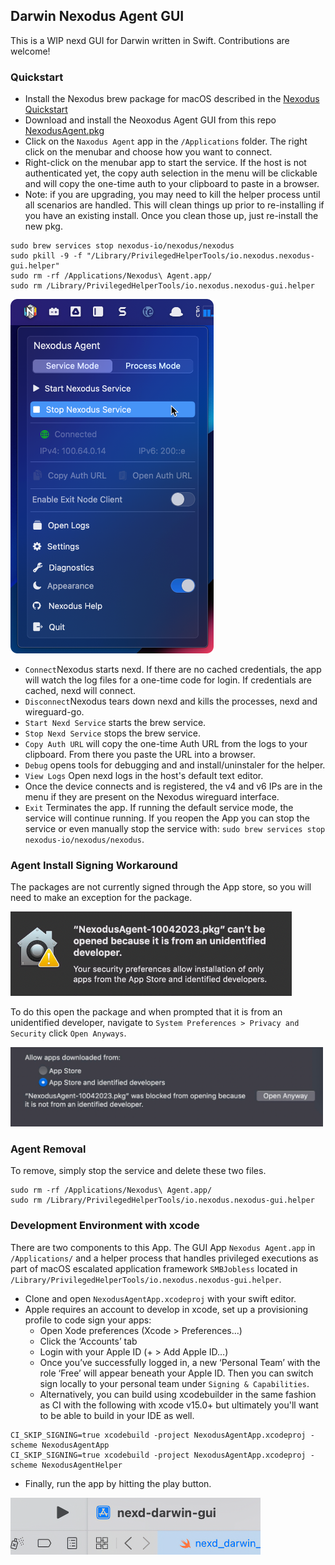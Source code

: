 ## Darwin Nexodus Agent GUI

This is a WIP nexd GUI for Darwin written in Swift. Contributions are welcome!

### Quickstart

- Install the Nexodus brew package for macOS described in the [Nexodus Quickstart](https://docs.nexodus.io/quickstart/)
- Download and install the Neoxodus Agent GUI from this repo [NexodusAgent.pkg](https://nexodus-io.s3.amazonaws.com/gui/NexodusAgent-macOS-10072023.pkg)
- Click on the `Naxodus Agent` app in the `/Applications` folder. The right click on the menubar and choose how you want to connect.
- Right-click on the menubar app to start the service. If the host is not authenticated yet, the copy auth selection in the menu will be clickable and will copy the one-time auth to your clipboard to paste in a browser.
- Note: if you are upgrading, you may need to kill the helper process until all scenarios are handled. This will clean things up prior to re-installing if you have an existing install. Once you clean those up, just re-install the new pkg.

```
sudo brew services stop nexodus-io/nexodus/nexodus
sudo pkill -9 -f "/Library/PrivilegedHelperTools/io.nexodus.nexodus-gui.helper"
sudo rm -rf /Applications/Nexodus\ Agent.app/
sudo rm /Library/PrivilegedHelperTools/io.nexodus.nexodus-gui.helper
```

<img src='../docs/images/darwin-gui-usage-1.png' width='325'>

- `Connect`Nexodus starts nexd. If there are no cached credentials, the app will watch the log files for a one-time code for login. If credentials are cached, nexd will connect.
- `Disconnect`Nexodus tears down nexd and kills the processes, nexd and wireguard-go.
- `Start Nexd Service` starts the brew service.
- `Stop Nexd Service` stops the brew service.
- `Copy Auth URL` will copy the one-time Auth URL from the logs to your clipboard. From there you paste the URL into a browser.
- `Debug` opens tools for debugging and and install/uninstaler for the helper.
- `View Logs` Open nexd logs in the host's default text editor.
- Once the device connects and is registered, the v4 and v6 IPs are in the menu if they are present on the Nexodus wireguard interface.
- `Exit` Terminates the app. If running the default service mode, the service will continue running. If you reopen the App you can stop the service or even manually stop the service with: `sudo brew services stop nexodus-io/nexodus/nexodus`.

### Agent Install Signing Workaround

The packages are not currently signed through the App store, so you will need to make an exception for the package. 

<img src='../docs/images/darwin-gui-install-1.png' width='450'>

To do this open the package and when prompted that it is from an unidentified developer, navigate to `System Preferences > Privacy and Security` click `Open Anyways`.

<img src='../docs/images/darwin-gui-install-2.png' width='500'>

### Agent Removal

To remove, simply stop the service and delete these two files.

```console
sudo rm -rf /Applications/Nexodus\ Agent.app/
sudo rm /Library/PrivilegedHelperTools/io.nexodus.nexodus-gui.helper
```

### Development Environment with xcode

There are two components to this App. The GUI App `Nexodus Agent.app` in `/Applications/` and a helper process that handles privileged executions as part of macOS escalated application framework `SMBJobless` located in `/Library/PrivilegedHelperTools/io.nexodus.nexodus-gui.helper`.

- Clone and open `NexodusAgentApp.xcodeproj` with your swift editor.
- Apple requires an account to develop in xcode, set up a provisioning profile to code sign your apps:
    - Open Xode preferences (Xcode > Preferences…)
    - Click the ‘Accounts’ tab
    - Login with your Apple ID (+ > Add Apple ID…)
    - Once you’ve successfully logged in, a new ‘Personal Team’ with the role ‘Free’ will appear beneath your Apple ID. Then you can switch sign locally to your personal team under `Signing & Capabilities`.
    - Alternatively, you can build using xcodebuilder in the same fashion as CI with the following with xcode v15.0+ but ultimately you'll want to be able to build in your IDE as well.

```
CI_SKIP_SIGNING=true xcodebuild -project NexodusAgentApp.xcodeproj -scheme NexodusAgentApp
CI_SKIP_SIGNING=true xcodebuild -project NexodusAgentApp.xcodeproj -scheme NexodusAgentHelper
```

- Finally, run the app by hitting the play button.

![no-alt-text](../docs/images/darwin-gui-dev-2.png)
